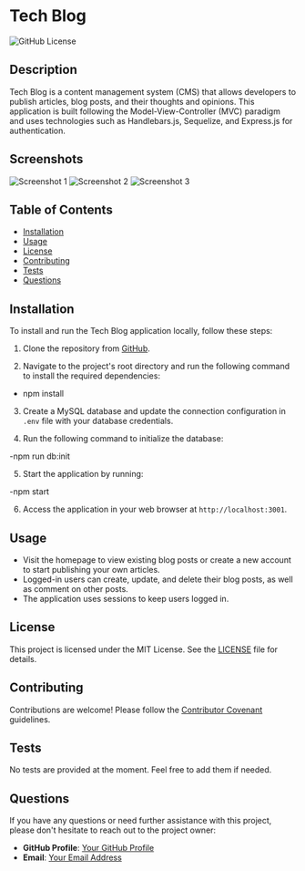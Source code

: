 # Tech Blog

![GitHub License](https://img.shields.io/badge/license-MIT-blue.svg)

## Description

Tech Blog is a content management system (CMS) that allows developers to publish articles, blog posts, and their thoughts and opinions. This application is built following the Model-View-Controller (MVC) paradigm and uses technologies such as Handlebars.js, Sequelize, and Express.js for authentication.

## Screenshots

![Screenshot 1](screenshots/screenshot1.png)
![Screenshot 2](screenshots/screenshot2.png)
![Screenshot 3](screenshots/screenshot3.png)

## Table of Contents

- [Installation](#installation)
- [Usage](#usage)
- [License](#license)
- [Contributing](#contributing)
- [Tests](#tests)
- [Questions](#questions)

## Installation

To install and run the Tech Blog application locally, follow these steps:

1. Clone the repository from [GitHub](https://github.com/your-username/tech-blog).

2. Navigate to the project's root directory and run the following command to install the required dependencies:

- npm install


3. Create a MySQL database and update the connection configuration in `.env` file with your database credentials.

4. Run the following command to initialize the database:

-npm run db:init

5. Start the application by running:

-npm start


6. Access the application in your web browser at `http://localhost:3001`.

## Usage

- Visit the homepage to view existing blog posts or create a new account to start publishing your own articles.
- Logged-in users can create, update, and delete their blog posts, as well as comment on other posts.
- The application uses sessions to keep users logged in.

## License

This project is licensed under the MIT License. See the [LICENSE](LICENSE) file for details.

## Contributing

Contributions are welcome! Please follow the [Contributor Covenant](CONTRIBUTING.md) guidelines.

## Tests

No tests are provided at the moment. Feel free to add them if needed.

## Questions

If you have any questions or need further assistance with this project, please don't hesitate to reach out to the project owner:

- **GitHub Profile**: [Your GitHub Profile](https://github.com/your-username)
- **Email**: [Your Email Address](mailto:your-email@example.com)
